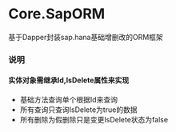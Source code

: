 # Core.SapORM
基于Dapper封装sap.hana基础增删改的ORM框架

### 说明

#### 实体对象需继承Id,IsDelete属性来实现

* 基础方法查询单个根据Id来查询
* 所有查询只查询IsDelete为true的数据
* 所有删除为假删除只是变更IsDelete状态为false

